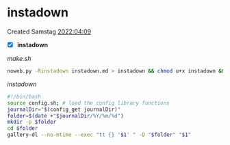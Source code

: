 # instadown
Created Samstag [2022:04:09]()

- [x] **instadown**

*make.sh*
```bash
noweb.py -Rinstadown instadown.md > instadown && chmod u+x instadown && echo 'fertig'
```



*instadown*
```bash
#!/bin/bash
source config.sh; # load the config library functions
journalDir="$(config_get journalDir)"
folder=$(date +"$journalDir/%Y/%m/%d")
mkdir -p $folder
cd $folder
gallery-dl --no-mtime --exec "tt {} '$1' " -D "$folder" "$1"
```

